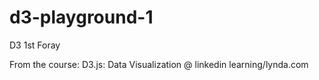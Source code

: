 # d3-playground-1
D3 1st Foray

From the course: D3.js: Data Visualization @ linkedin learning/lynda.com
